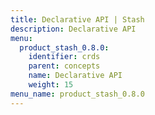 ```yaml
---
title: Declarative API | Stash
description: Declarative API
menu:
  product_stash_0.8.0:
    identifier: crds
    parent: concepts
    name: Declarative API
    weight: 15
menu_name: product_stash_0.8.0
---
```

